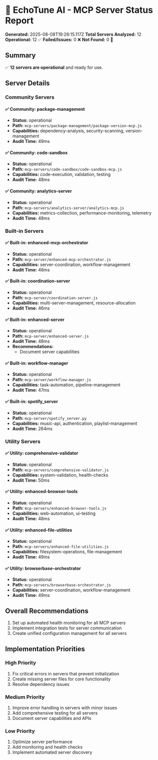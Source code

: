 # 🤖 EchoTune AI - MCP Server Status Report

**Generated:** 2025-08-08T19:26:15.117Z
**Total Servers Analyzed:** 12
**Operational:** 12 ✅
**Failed/Issues:** 0 ❌
**Not Found:** 0 📁

## Summary

✅ **12 servers are operational** and ready for use.

## Server Details

### Community Servers

#### ✅ Community: package-management

- **Status:** operational
- **Path:** `mcp-servers/package-management/package-version-mcp.js`
- **Capabilities:** dependency-analysis, security-scanning, version-management
- **Audit Time:** 49ms

#### ✅ Community: code-sandbox

- **Status:** operational
- **Path:** `mcp-servers/code-sandbox/code-sandbox-mcp.js`
- **Capabilities:** code-execution, validation, testing
- **Audit Time:** 48ms

#### ✅ Community: analytics-server

- **Status:** operational
- **Path:** `mcp-servers/analytics-server/analytics-mcp.js`
- **Capabilities:** metrics-collection, performance-monitoring, telemetry
- **Audit Time:** 48ms

### Built-in Servers

#### ✅ Built-in: enhanced-mcp-orchestrator

- **Status:** operational
- **Path:** `mcp-server/enhanced-mcp-orchestrator.js`
- **Capabilities:** server-coordination, workflow-management
- **Audit Time:** 48ms

#### ✅ Built-in: coordination-server

- **Status:** operational
- **Path:** `mcp-server/coordination-server.js`
- **Capabilities:** multi-server-management, resource-allocation
- **Audit Time:** 46ms

#### ✅ Built-in: enhanced-server

- **Status:** operational
- **Path:** `mcp-server/enhanced-server.js`
- **Audit Time:** 48ms
- **Recommendations:**
  - Document server capabilities

#### ✅ Built-in: workflow-manager

- **Status:** operational
- **Path:** `mcp-server/workflow-manager.js`
- **Capabilities:** task-automation, pipeline-management
- **Audit Time:** 47ms

#### ✅ Built-in: spotify_server

- **Status:** operational
- **Path:** `mcp-server/spotify_server.py`
- **Capabilities:** music-api, authentication, playlist-management
- **Audit Time:** 264ms

### Utility Servers

#### ✅ Utility: comprehensive-validator

- **Status:** operational
- **Path:** `mcp-servers/comprehensive-validator.js`
- **Capabilities:** system-validation, health-checks
- **Audit Time:** 50ms

#### ✅ Utility: enhanced-browser-tools

- **Status:** operational
- **Path:** `mcp-servers/enhanced-browser-tools.js`
- **Capabilities:** web-automation, ui-testing
- **Audit Time:** 48ms

#### ✅ Utility: enhanced-file-utilities

- **Status:** operational
- **Path:** `mcp-servers/enhanced-file-utilities.js`
- **Capabilities:** filesystem-operations, file-management
- **Audit Time:** 49ms

#### ✅ Utility: browserbase-orchestrator

- **Status:** operational
- **Path:** `mcp-servers/browserbase-orchestrator.js`
- **Capabilities:** server-coordination, workflow-management
- **Audit Time:** 49ms

## Overall Recommendations

1. Set up automated health monitoring for all MCP servers
2. Implement integration tests for server communication
3. Create unified configuration management for all servers

## Implementation Priorities

### High Priority
1. Fix critical errors in servers that prevent initialization
2. Create missing server files for core functionality
3. Resolve dependency issues

### Medium Priority
1. Improve error handling in servers with minor issues
2. Add comprehensive testing for all servers
3. Document server capabilities and APIs

### Low Priority
1. Optimize server performance
2. Add monitoring and health checks
3. Implement automated server discovery

